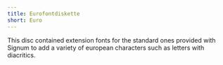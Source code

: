 ```yaml
---
title: Eurofontdiskette
short: Euro
---
```

This disc contained extension fonts for the standard ones
provided with Signum to add a variety of european characters
such as letters with diacritics.
